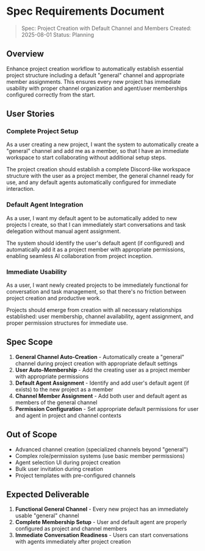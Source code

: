 # Spec Requirements Document

> Spec: Project Creation with Default Channel and Members
> Created: 2025-08-01
> Status: Planning

## Overview

Enhance project creation workflow to automatically establish essential project structure including a default "general" channel and appropriate member assignments. This ensures every new project has immediate usability with proper channel organization and agent/user memberships configured correctly from the start.

## User Stories

### Complete Project Setup

As a user creating a new project, I want the system to automatically create a "general" channel and add me as a member, so that I have an immediate workspace to start collaborating without additional setup steps.

The project creation should establish a complete Discord-like workspace structure with the user as a project member, the general channel ready for use, and any default agents automatically configured for immediate interaction.

### Default Agent Integration

As a user, I want my default agent to be automatically added to new projects I create, so that I can immediately start conversations and task delegation without manual agent assignment.

The system should identify the user's default agent (if configured) and automatically add it as a project member with appropriate permissions, enabling seamless AI collaboration from project inception.

### Immediate Usability

As a user, I want newly created projects to be immediately functional for conversation and task management, so that there's no friction between project creation and productive work.

Projects should emerge from creation with all necessary relationships established: user membership, channel availability, agent assignment, and proper permission structures for immediate use.

## Spec Scope

1. **General Channel Auto-Creation** - Automatically create a "general" channel during project creation with appropriate default settings
2. **User Auto-Membership** - Add the creating user as a project member with appropriate permissions
3. **Default Agent Assignment** - Identify and add user's default agent (if exists) to the new project as a member
4. **Channel Member Assignment** - Add both user and default agent as members of the general channel
5. **Permission Configuration** - Set appropriate default permissions for user and agent in project and channel contexts

## Out of Scope

- Advanced channel creation (specialized channels beyond "general")
- Complex role/permission systems (use basic member permissions)
- Agent selection UI during project creation
- Bulk user invitation during creation
- Project templates with pre-configured channels

## Expected Deliverable

1. **Functional General Channel** - Every new project has an immediately usable "general" channel
2. **Complete Membership Setup** - User and default agent are properly configured as project and channel members
3. **Immediate Conversation Readiness** - Users can start conversations with agents immediately after project creation